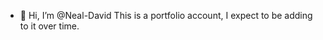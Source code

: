 - 👋 Hi, I’m @Neal-David
This is a portfolio account, I expect to be adding to it over time.

<!---
Neal-David/Neal-David is a ✨ special ✨ repository because its `README.md` (this file) appears on your GitHub profile.
You can click the Preview link to take a look at your changes.
--->
